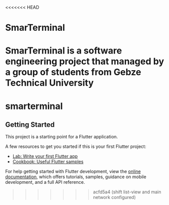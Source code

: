 <<<<<<< HEAD
# SmarTerminal
SmarTerminal is a software engineering project that managed by a group of students from Gebze Technical University
=======
# smarterminal


## Getting Started

This project is a starting point for a Flutter application.

A few resources to get you started if this is your first Flutter project:

- [Lab: Write your first Flutter app](https://docs.flutter.dev/get-started/codelab)
- [Cookbook: Useful Flutter samples](https://docs.flutter.dev/cookbook)

For help getting started with Flutter development, view the
[online documentation](https://docs.flutter.dev/), which offers tutorials,
samples, guidance on mobile development, and a full API reference.
>>>>>>> acfd5a4 (shift list-view and main network configured)

